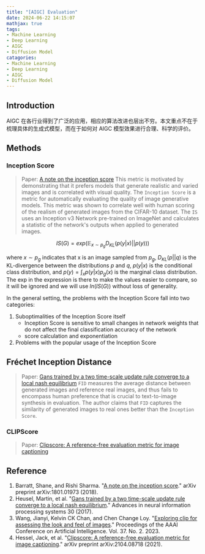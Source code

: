 ```yaml
---
title: "[AIGC] Evaluation"
date: 2024-06-22 14:15:07
mathjax: true
tags:
- Machine Learning
- Deep Learning
- AIGC
- Diffusion Model
catagories:
- Machine Learning
- Deep Learning
- AIGC
- Diffusion Model
---
```

## Introduction
AIGC 在各行业得到了广泛的应用，相应的算法改进也层出不穷。本文重点不在于梳理具体的生成式模型，而在于如何对 AIGC 模型效果进行合理、科学的评价。

## Methods
### Inception Score
> Paper: [A note on the inception score](https://arxiv.org/pdf/1801.01973)
This metric is motivated by demonstrating that it prefers models that generate realistic and varied images and is correlated with visual quality. The `Inception Score` is a metric for automatically evaluating the quality of image generative models. This metric was shown to correlate well with human scoring of the realism of generated images from the CIFAR-10 dataset. The `IS` uses an Inception v3 Network pre-trained on ImageNet and calculates a statistic of the network's outputs when applied to generated images.

$$
IS(G)=exp(\mathbb{E}_{x\sim p_g}D_{KL}(p(y|x)||p(y)))
$$

where $x\sim p_g$ indicates that x is an image sampled from $p_g$, $D_{KL}(p||q)$ is the KL-divergence between the distributions $p$ and $q$, $p(y|x)$ is the conditional class distribution, and $p(y) = \int_x p(y|x)p_g(x)$ is the marginal class distribution. The exp in the expression is there to make the values easier to compare, so it will be ignored and we will use $ln(IS(G))$ without loss of generality.

In the general setting, the problems with the Inception Score fall into two categories:
1. Suboptimalities of the Inception Score itself 
   * Inception Score is sensitive to small changes in network weights that do not affect the final classification accuracy of the network
   * score calculation and exponentiation
2. Problems with the popular usage of the Inception Score


## Fréchet Inception Distance
> Paper: [Gans trained by a two time-scale update rule converge to a local nash equilibrium](https://proceedings.neurips.cc/paper/2017/file/8a1d694707eb0fefe65871369074926d-Paper.pdf)
`FID` measures the average distance between generated images and reference real images, and thus fails to encompass human preference that is crucial to text-to-image synthesis in evaluation. The author claims that `FID` captures the similarity of generated images to real ones better than the `Inception Score`.


### CLIPScore
> Paper: [Clipscore: A reference-free evaluation metric for image captioning](https://arxiv.org/pdf/2104.08718)



## Reference
1. Barratt, Shane, and Rishi Sharma. "[A note on the inception score](https://arxiv.org/pdf/1801.01973)." arXiv preprint arXiv:1801.01973 (2018).
2. Heusel, Martin, et al. "[Gans trained by a two time-scale update rule converge to a local nash equilibrium](https://proceedings.neurips.cc/paper/2017/file/8a1d694707eb0fefe65871369074926d-Paper.pdf)." Advances in neural information processing systems 30 (2017).
3. Wang, Jianyi, Kelvin CK Chan, and Chen Change Loy. "[Exploring clip for assessing the look and feel of images](https://ojs.aaai.org/index.php/AAAI/article/view/25353/25125)." Proceedings of the AAAI Conference on Artificial Intelligence. Vol. 37. No. 2. 2023.
4. Hessel, Jack, et al. "[Clipscore: A reference-free evaluation metric for image captioning](https://arxiv.org/pdf/2104.08718)." arXiv preprint arXiv:2104.08718 (2021).